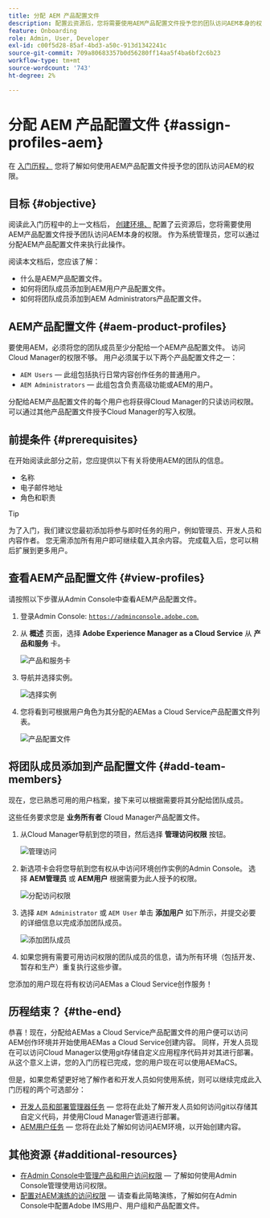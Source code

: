 ```yaml
---
title: 分配 AEM 产品配置文件
description: 配置云资源后，您将需要使用AEM产品配置文件授予您的团队访问AEM本身的权限。
feature: Onboarding
role: Admin, User, Developer
exl-id: c00f5d28-85af-4bd3-a50c-913d1342241c
source-git-commit: 709a80683357b0d56280ff14aa5f4ba6bf2c6b23
workflow-type: tm+mt
source-wordcount: '743'
ht-degree: 2%

---
```


# 分配 AEM 产品配置文件 {#assign-profiles-aem}

在 [入门历程，](overview.md) 您将了解如何使用AEM产品配置文件授予您的团队访问AEM的权限。

## 目标 {#objective}

阅读此入门历程中的上一文档后， [创建环境、](create-environments.md) 配置了云资源后，您将需要使用AEM产品配置文件授予团队访问AEM本身的权限。 作为系统管理员，您可以通过分配AEM产品配置文件来执行此操作。

阅读本文档后，您应该了解：

* 什么是AEM产品配置文件。
* 如何将团队成员添加到AEM用户产品配置文件。
* 如何将团队成员添加到AEM Administrators产品配置文件。

## AEM产品配置文件 {#aem-product-profiles}

要使用AEM，必须将您的团队成员至少分配给一个AEM产品配置文件。 访问Cloud Manager的权限不够。 用户必须属于以下两个产品配置文件之一：

* `AEM Users`  — 此组包括执行日常内容创作任务的普通用户。
* `AEM Administrators`  — 此组包含负责高级功能或AEM的用户。

分配给AEM产品配置文件的每个用户也将获得Cloud Manager的只读访问权限。 可以通过其他产品配置文件授予Cloud Manager的写入权限。

## 前提条件 {#prerequisites}

在开始阅读此部分之前，您应提供以下有关将使用AEM的团队的信息。

* 名称
* 电子邮件地址
* 角色和职责

>[!TIP]
>
>为了入门，我们建议您最初添加将参与即时任务的用户，例如管理员、开发人员和内容作者。 您无需添加所有用户即可继续载入其余内容。 完成载入后，您可以稍后扩展到更多用户。

## 查看AEM产品配置文件 {#view-profiles}

请按照以下步骤从Admin Console中查看AEM产品配置文件。

1. 登录Admin Console: [`https://adminconsole.adobe.com`.](https://adminconsole.adobe.com)

1. 从 **概述** 页面，选择 **Adobe Experience Manager as a Cloud Service** 从 **产品和服务** 卡。

   ![产品和服务卡](/help/journey-onboarding/assets/assign-team1.png)

1. 导航并选择实例。

   ![选择实例](/help/journey-onboarding/assets/cloud-profiles-1.png)

1. 您将看到可根据用户角色为其分配的AEMas a Cloud Service产品配置文件列表。

   ![产品配置文件](/help/journey-onboarding/assets/cloud-profiles-2.png)

## 将团队成员添加到产品配置文件 {#add-team-members}

现在，您已熟悉可用的用户档案，接下来可以根据需要将其分配给团队成员。

这些任务要求您是 **业务所有者** Cloud Manager产品配置文件。

1. 从Cloud Manager导航到您的项目，然后选择 **管理访问权限** 按钮。

   ![管理访问](/help/journey-onboarding/assets/add-team1.png)

1. 新选项卡会将您导航到您有权从中访问环境创作实例的Admin Console。 选择 **AEM管理员** 或 **AEM用户** 根据需要为此人授予的权限。

   ![分配访问权限](/help/journey-onboarding/assets/add-team2.png)

1. 选择 `AEM Administrator` 或 `AEM User` 单击 **添加用户** 如下所示，并提交必要的详细信息以完成添加团队成员。

   ![添加团队成员](/help/journey-onboarding/assets/add-team3.png)

1. 如果您拥有需要可用访问权限的团队成员的信息，请为所有环境（包括开发、暂存和生产）重复执行这些步骤。

您添加的用户现在将有权访问AEMas a Cloud Service创作服务！

## 历程结束？ {#the-end}

恭喜！现在，分配给AEMas a Cloud Service产品配置文件的用户便可以访问AEM创作环境并开始使用AEMas a Cloud Service创建内容。 同样，开发人员现在可以访问Cloud Manager以使用git存储自定义应用程序代码并对其进行部署。 从这个意义上讲，您的入门历程已完成，您的用户现在可以使用AEMaCS。

但是，如果您希望更好地了解作者和开发人员如何使用系统，则可以继续完成此入门历程的两个可选部分：

* [开发人员和部署管理器任务](developers.md)  — 您将在此处了解开发人员如何访问git以存储其自定义代码，并使用Cloud Manager管道进行部署。
* [AEM用户任务](aem-users.md)  — 您将在此处了解如何访问AEM环境，以开始创建内容。

## 其他资源 {#additional-resources}

* [在Admin Console中管理产品和用户访问权限](/help/security/ims-support.md#managing-products-and-user-access-in-admin-console)  — 了解如何使用Admin Console管理使用访问权限。
* [配置对AEM演练的访问权限](https://experienceleague.adobe.com/docs/experience-manager-learn/cloud-service/accessing/walk-through.html?lang=en)  — 请查看此简略演练，了解如何在Admin Console中配置Adobe IMS用户、用户组和产品配置文件。

